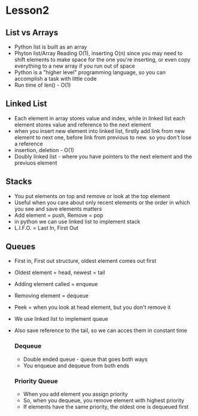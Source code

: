 # Lesson2 
## List vs Arrays
* Python list is built as an array
* Phyton list/Array Reading O(1), inserting O(n)  since you may need to shift elements to make space for the one you're inserting, or even copy everything to a new array if you run out of space
* Python is a "higher level" programming language, so you can accomplish a task with little code
* Run time of len() - O(1)

## Linked List
* Each element in array stores value and index, while in linked list each element stores value and reference to the next element
* when you insert new element into linked list, firstly add link from new element to next one, before link from previous to new. so you don't lose a reference
* insertion, deletion - O(1)
* Doubly linked list - where you have pointers to the next element and the previuos element

## Stacks
*  You put elements on top and remove or look at the top element
*  Useful when you care about only recent elements or the order in which you see and save elements matters
*  Add element = push, Remove = pop
*  in python we can use linked list to implement stack 
*  L.I.F.O. = Last In, First Out

## Queues
* First in, First out structure, oldest element comes out first
* Oldest element = head, newest = tail
* Adding element called = enqueue
* Removing element = dequeue
* Peek = when you look at head element, but you don't remove it
* We use linked list to implement queue
* Also save reference to the tail, so we can acces them in constant time
    ### Dequeue
    * Double ended queue - queue that goes both ways
    * You enqueue and dequeue from both ends
    
    ### Priority Queue
    * When you add element you assign priority
    * So, when you dequeue, you remove element with highest priority
    * If elements have the same priority, the oldest one is dequeued first
    

